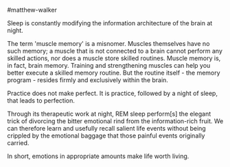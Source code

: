#matthew-walker

Sleep is constantly modifying the information architecture of the brain at night.

  

The term 'muscle memory' is a misnomer. Muscles themselves have no such memory; a muscle that is not connected to a brain cannot perform any skilled actions, nor does a muscle store skilled routines. Muscle memory is, in fact, brain memory. Training and strengthening muscles can help you better execute a skilled memory routine. But the routine itself - the memory program - resides firmly and exclusively within the brain.

  

Practice does not make perfect. It is practice, followed by a night of sleep, that leads to perfection.

  

Through its therapeutic work at night, REM sleep perform\[s\] the elegant trick of divorcing the bitter emotional rind from the information-rich fruit. We can therefore learn and usefully recall salient life events without being crippled by the emotional baggage that those painful events originally carried.

  
In short, emotions in appropriate amounts make life worth living.  